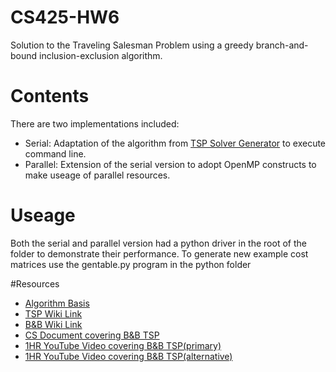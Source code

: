 # CS425-HW6
Solution to the Traveling Salesman Problem using a greedy branch-and-bound inclusion-exclusion algorithm.

# Contents
There are two implementations included:
* Serial: Adaptation of the algorithm from [TSP Solver Generator](http://tspsg.info/) to execute command line.
* Parallel: Extension of the serial version to adopt OpenMP constructs to make useage of parallel resources.

# Useage
Both the serial and parallel version had a python driver in the root of the folder to demonstrate their performance.
To generate new example cost matrices use the gentable.py program in the python folder

#Resources
* [Algorithm Basis](https://github.com/leppa/tspsg)
* [TSP Wiki Link](https://simple.wikipedia.org/wiki/Travelling_salesman_problem)
* [B&B Wiki Link](https://en.wikipedia.org/wiki/Branch_and_bound)
* [CS Document covering B&B TSP](http://cs.indstate.edu/cpothineni/alg.pdf)
* [1HR YouTube Video covering B&B TSP(primary)](https://www.youtube.com/watch?v=-cLsEHP0qt0A)
* [1HR YouTube Video covering B&B TSP(alternative)](https://www.youtube.com/watch?v=nN4K8xA8ShM)
